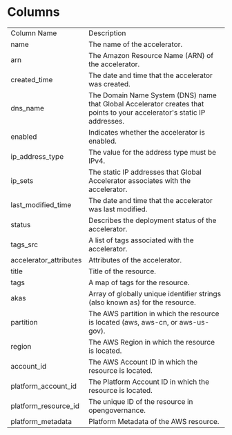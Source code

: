 # Columns  

<table>
	<tr><td>Column Name</td><td>Description</td></tr>
	<tr><td>name</td><td>The name of the accelerator.</td></tr>
	<tr><td>arn</td><td>The Amazon Resource Name (ARN) of the accelerator.</td></tr>
	<tr><td>created_time</td><td>The date and time that the accelerator was created.</td></tr>
	<tr><td>dns_name</td><td>The Domain Name System (DNS) name that Global Accelerator creates that points to your accelerator&#39;s static IP addresses.</td></tr>
	<tr><td>enabled</td><td>Indicates whether the accelerator is enabled.</td></tr>
	<tr><td>ip_address_type</td><td>The value for the address type must be IPv4.</td></tr>
	<tr><td>ip_sets</td><td>The static IP addresses that Global Accelerator associates with the accelerator.</td></tr>
	<tr><td>last_modified_time</td><td>The date and time that the accelerator was last modified.</td></tr>
	<tr><td>status</td><td>Describes the deployment status of the accelerator.</td></tr>
	<tr><td>tags_src</td><td>A list of tags associated with the accelerator.</td></tr>
	<tr><td>accelerator_attributes</td><td>Attributes of the accelerator.</td></tr>
	<tr><td>title</td><td>Title of the resource.</td></tr>
	<tr><td>tags</td><td>A map of tags for the resource.</td></tr>
	<tr><td>akas</td><td>Array of globally unique identifier strings (also known as) for the resource.</td></tr>
	<tr><td>partition</td><td>The AWS partition in which the resource is located (aws, aws-cn, or aws-us-gov).</td></tr>
	<tr><td>region</td><td>The AWS Region in which the resource is located.</td></tr>
	<tr><td>account_id</td><td>The AWS Account ID in which the resource is located.</td></tr>
	<tr><td>platform_account_id</td><td>The Platform Account ID in which the resource is located.</td></tr>
	<tr><td>platform_resource_id</td><td>The unique ID of the resource in opengovernance.</td></tr>
	<tr><td>platform_metadata</td><td>Platform Metadata of the AWS resource.</td></tr>
</table>